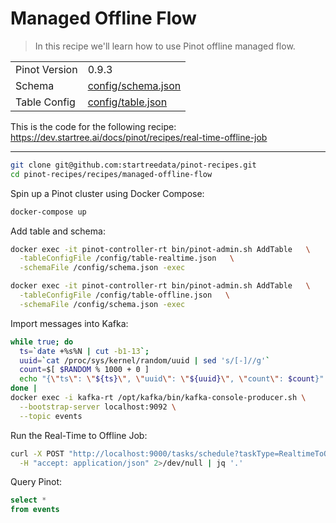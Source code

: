 # Managed Offline Flow

> In this recipe we'll learn how to use Pinot offline managed flow.

<table>
  <tr>
    <td>Pinot Version</td>
    <td>0.9.3</td>
  </tr>
  <tr>
    <td>Schema</td>
    <td><a href="config/schema.json">config/schema.json</a></td>
  </tr>
    <tr>
    <td>Table Config</td>
    <td><a href="config/table.json">config/table.json</a></td>
  </tr>
</table>

This is the code for the following recipe: https://dev.startree.ai/docs/pinot/recipes/real-time-offline-job

***

```bash
git clone git@github.com:startreedata/pinot-recipes.git
cd pinot-recipes/recipes/managed-offline-flow
```

Spin up a Pinot cluster using Docker Compose:

```bash
docker-compose up
```

Add table and schema:

```bash
docker exec -it pinot-controller-rt bin/pinot-admin.sh AddTable   \
  -tableConfigFile /config/table-realtime.json   \
  -schemaFile /config/schema.json -exec
```

```bash
docker exec -it pinot-controller-rt bin/pinot-admin.sh AddTable   \
  -tableConfigFile /config/table-offline.json   \
  -schemaFile /config/schema.json -exec
```

Import messages into Kafka:

```bash
while true; do
  ts=`date +%s%N | cut -b1-13`;
  uuid=`cat /proc/sys/kernel/random/uuid | sed 's/[-]//g'`
  count=$[ $RANDOM % 1000 + 0 ]
  echo "{\"ts\": \"${ts}\", \"uuid\": \"${uuid}\", \"count\": $count}"
done |
docker exec -i kafka-rt /opt/kafka/bin/kafka-console-producer.sh \
  --bootstrap-server localhost:9092 \
  --topic events
```

Run the Real-Time to Offline Job:

```bash
curl -X POST "http://localhost:9000/tasks/schedule?taskType=RealtimeToOfflineSegmentsTask&tableName=events_REALTIME" \
  -H "accept: application/json" 2>/dev/null | jq '.'
```

Query Pinot:

```sql
select * 
from events
```
